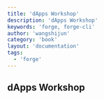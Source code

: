 ```yaml
---
title: 'dApps Workshop'
description: 'dApps Workshop'
keywords: 'forge, forge-cli'
author: 'wangshijun'
category: 'book'
layout: 'documentation'
tags:
  - 'forge'
---
```


## dApps Workshop
